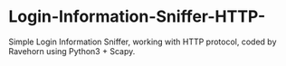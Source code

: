 # Login-Information-Sniffer-HTTP-
Simple Login Information Sniffer, working with HTTP protocol, coded by Ravehorn using Python3 + Scapy.
